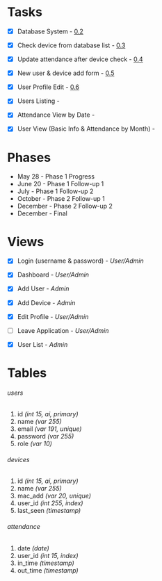 Tasks
==
- [x] Database System - [0.2](https://github.com/ashrafulamin/autoattend-practice/commit/b99feb217013c1d6f72165e1922ab5aff8eabf62)
- [x] Check device from database list - [0.3](https://github.com/ashrafulamin/autoattend-practice/commit/ea0f56eefe803289cca8347651291d16ca9f8f56)
- [x] Update attendance after device check - [0.4](https://github.com/ashrafulamin/autoattend-practice/commit/81aa6b2aa177ba460270bc963223cae5830a4fce)
- [x] New user & device add form - [0.5](https://github.com/ashrafulamin/autoattend-practice/commit/0d4e907388276724b361b8cc4ece82c70799140c) 
- [x] User Profile Edit - [0.6](https://github.com/ashrafulamin/autoattend-practice/commit/400dafcdf76ddd441be6e106effac45e33eb4645)
- [x] Users Listing - []()
- [x] Attendance View by Date - []()
- [x] User View (Basic Info & Attendance by Month) - []()


Phases
==
- May 28	-	Phase 1 Progress
- June 20	-	Phase 1 Follow-up 1
- July		-	Phase 1 Follow-up 2
- October	-	Phase 2 Follow-up 1
- December	-	Phase 2 Follow-up 2
- December	-	Final


Views
==
- [x] Login (username & password) - *User/Admin*
- [x] Dashboard - *User/Admin*
- [x] Add User - *Admin*
- [x] Add Device - *Admin*
- [x] Edit Profile - *User/Admin*
- [ ] Leave Application - *User/Admin*
- [x] User List - *Admin*


Tables
==

###### users
1. id *(int 15, ai, primary)*
2. name *(var 255)*
3. email *(var 191, unique)*
4. password *(var 255)*
5. role *(var 10)*

###### devices
1. id *(int 15, ai, primary)*
2. name *(var 255)*
3. mac_add *(var 20, unique)*
4. user_id *(int 255, index)*
5. last_seen *(timestamp)*

###### attendance
1. date *(date)*
2. user_id *(int 15, index)*
3. in_time *(timestamp)*
4. out_time *(timestamp)*
